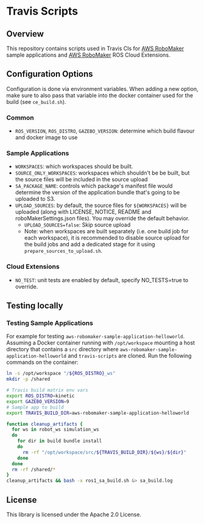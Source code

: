 # Travis Scripts

## Overview
This repository contains scripts used in Travis CIs for [AWS RoboMaker] sample applications and [AWS RoboMaker] ROS Cloud Extensions.

## Configuration Options

Configuration is done via environment variables. When adding a new option, make sure to also pass that variable into the docker container used for the build (see `ce_build.sh`).

### Common

* `ROS_VERSION`, `ROS_DISTRO`, `GAZEBO_VERSION`: determine which build flavour and docker image to use

### Sample Applications

* `WORKSPACES`: which workspaces should be built.
* `SOURCE_ONLY_WORKSPACES`: workspaces which shouldn't be be built, but the source files will be included in the source upload
* `SA_PACKAGE_NAME`: controls which package's manifest file would determine the version of the application bundle that's going to be uploaded to S3.
* `UPLOAD_SOURCES`: by default, the source files for `${WORKSPACES}` will be uploaded (along with LICENSE, NOTICE, README and roboMakerSettings.json files). You may override the default behavior.
  * `UPLOAD_SOURCES=false`: Skip source upload
  * Note: when workspaces are built separately (i.e. one build job for each workspace), it is recommended to disable source upload for the build jobs and add a dedicated stage for it using `prepare_sources_to_upload.sh`.

### Cloud Extensions

* `NO_TEST`: unit tests are enabled by default, specify NO_TESTS=true to override.

## Testing locally

### Testing Sample Applications

For example for testing `aws-robomaker-sample-application-helloworld`. Assuming a Docker container running with `/opt/workspace` mounting a host directory that contains a `src` directory where `aws-robomaker-sample-application-helloworld` and `travis-scripts` are cloned. Run the following commands on the container:

```bash
ln -s /opt/workspace "/${ROS_DISTRO}_ws"
mkdir -p /shared

# Travis build matrix env vars
export ROS_DISTRO=kinetic
export GAZEBO_VERSION=9
# Sample app to build
export TRAVIS_BUILD_DIR=aws-robomaker-sample-application-helloworld

function cleanup_artifacts {
  for ws in robot_ws simulation_ws
  do
    for dir in build bundle install
    do
      rm -rf "/opt/workspace/src/${TRAVIS_BUILD_DIR}/${ws}/${dir}"
    done
  done
  rm -rf /shared/*
}
cleanup_artifacts && bash -x ros1_sa_build.sh &> sa_build.log
```

## License

This library is licensed under the Apache 2.0 License. 

[AWS RoboMaker]: https://github.com/aws-robotics
